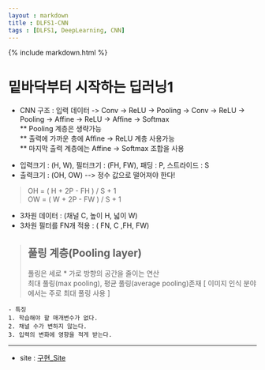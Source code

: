 ```yaml
---
layout : markdown
title : DLFS1-CNN
tags : [DLFS1, DeepLearning, CNN]
---
```


{% include markdown.html %}

# 밑바닥부터 시작하는 딥러닝1

* CNN 구조 : 입력 데이터 -> Conv -> ReLU -> Pooling -> Conv -> ReLU -> Pooling -> Affine -> ReLU -> Affine -> Softmax  
** Pooling 계층은 생략가능  
** 출력에 가까운 층에 Affine -> ReLU 계층 사용가능  
** 마지막 출력 계층에는 Affine -> Softmax 조합을 사용

- 입력크기 : (H, W), 필터크기 : (FH, FW), 패딩 : P, 스트라이드 : S  
- 출력크기 : (OH, OW) --> 정수 값으로 떨어져야 한다!
> OH = ( H + 2P - FH ) / S + 1  
> OW = ( W + 2P - FW ) / S + 1  

- 3차원 데이터 : (채널 C, 높이 H, 넓이 W)
- 3차원 필터를 FN개 적용 : ( FN, C ,FH, FW)

> ## 풀링 계층(Pooling layer)  
> 풀링은 세로 * 가로 방향의 공간을 줄이는 연산  
> 최대 풀링(max pooling), 평균 풀링(average pooling)존재 [ 이미지 인식 분야에서는 주로 최대 풀링 사용 ]  

    - 특징
    1. 학습해야 할 매개변수가 없다.
    2. 채널 수가 변하지 않는다.
    3. 입력의 변화에 영향을 적게 받는다.


---

- site : [구현_Site](https://deeplearning01.streamlit.app/)
